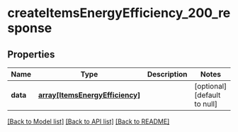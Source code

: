 # createItemsEnergyEfficiency_200_response

## Properties
Name | Type | Description | Notes
------------ | ------------- | ------------- | -------------
**data** | [**array[ItemsEnergyEfficiency]**](ItemsEnergyEfficiency.md) |  | [optional] [default to null]

[[Back to Model list]](../README.md#documentation-for-models) [[Back to API list]](../README.md#documentation-for-api-endpoints) [[Back to README]](../README.md)


